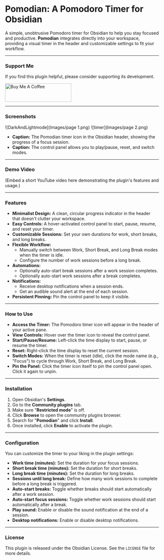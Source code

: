 # Pomodian: A Pomodoro Timer for Obsidian

A simple, unobtrusive Pomodoro timer for Obsidian to help you stay focused and productive. **Pomodian** integrates directly into your workspace, providing a visual timer in the header and customizable settings to fit your workflow.

---

### Support Me

If you find this plugin helpful, please consider supporting its development.

<a href="https://buymeacoffee.com/shakti_02" target="_blank"><img src="https://cdn.buymeacoffee.com/buttons/v2/default-yellow.png" alt="Buy Me A Coffee" style="height: 60px !important;width: 217px !important;" ></a>

---

### Screenshots

![DarkAndLightmode](Images/page 1.png)
![timer](Images/page 2.png)

* **Caption:** The Pomodian timer icon in the Obsidian header, showing the progress of a focus session.
* **Caption:** The control panel allows you to play/pause, reset, and switch modes.

---

### Demo Video

(Embed a short YouTube video here demonstrating the plugin's features and usage.)

---

### Features

* **Minimalist Design:** A clean, circular progress indicator in the header that doesn't clutter your workspace.
* **Easy Controls:** A hover-activated control panel to start, pause, resume, and reset your timer.
* **Customizable Sessions:** Set your own durations for work, short breaks, and long breaks.
* **Flexible Workflow:**
    * Manually switch between Work, Short Break, and Long Break modes when the timer is idle.
    * Configure the number of work sessions before a long break.
* **Automations:**
    * Optionally auto-start break sessions after a work session completes.
    * Optionally auto-start work sessions after a break completes.
* **Notifications:**
    * Receive desktop notifications when a session ends.
    * Get an audible sound alert at the end of each session.
* **Persistent Pinning:** Pin the control panel to keep it visible.

---

### How to Use

* **Access the Timer:** The Pomodoro timer icon will appear in the header of your active pane.
* **View Controls:** Hover over the timer icon to reveal the control panel.
* **Start/Pause/Resume:** Left-click the time display to start, pause, or resume the timer.
* **Reset:** Right-click the time display to reset the current session.
* **Switch Modes:** When the timer is reset (idle), click the mode name (e.g., "Focus") to cycle through Work, Short Break, and Long Break.
* **Pin the Panel:** Click the timer icon itself to pin the control panel open. Click it again to unpin.

---

### Installation

1.  Open Obsidian's **Settings**.
2.  Go to the **Community plugins** tab.
3.  Make sure "**Restricted mode**" is off.
4.  Click **Browse** to open the community plugins browser.
5.  Search for "**Pomodian**" and click **Install**.
6.  Once installed, click **Enable** to activate the plugin.

---

### Configuration

You can customize the timer to your liking in the plugin settings:

* **Work time (minutes):** Set the duration for your focus sessions.
* **Short break time (minutes):** Set the duration for short breaks.
* **Long break time (minutes):** Set the duration for long breaks.
* **Sessions until long break:** Define how many work sessions to complete before a long break is triggered.
* **Auto-start breaks:** Toggle whether breaks should start automatically after a work session.
* **Auto-start focus sessions:** Toggle whether work sessions should start automatically after a break.
* **Play sound:** Enable or disable the sound notification at the end of a session.
* **Desktop notifications:** Enable or disable desktop notifications.

---

### License

This plugin is released under the Obsidian License. See the `LICENSE` file for more details.
